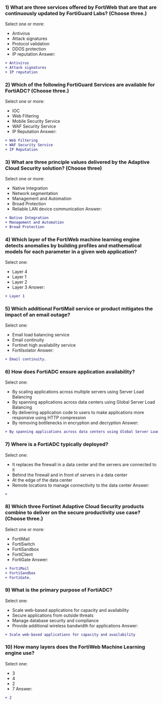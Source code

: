 
### 1) What are three services offered by FortiWeb that are that are continuously updated by FortiGuard Labs? (Choose three.)
Select one or more:
- Antivirus
- Attack signatures
- Protocol validation
- DDOS protection
- IP reputation
Answer:
```diff
+ Antivirus
+ Attack signatures
+ IP reputation
```

### 2) Which of the following FortiGuard Services are available for FortiADC? (Choose three.)
Select one or more:
- IOC
- Web Filtering
- Mobile Security Service
- WAF Security Service
- IP Reputation
Answer:
```diff
+ Web Filtering
+ WAF Security Service
+ IP Reputation
```

### 3) What are three principle values delivered by the Adaptive Cloud Security solution? (Choose three)
Select one or more:
- Native Integration
- Network segmentation
- Management and Automation
- Broad Protection
- Reliable LAN device communication
Answer:
```diff
+ Native Integration
+ Management and Automation
+ Broad Protection
```

### 4) Which layer of the FortiWeb machine learning engine detects anomalies by building profiles and mathematical models for each parameter in a given web application?
Select one:
- Layer 4
- Layer 1
- Layer 2
- Layer 3
Answer:
```diff
+ Layer 1
```

### 5) Which additional FortiMail service or product mitigates the impact of an email outage?
Select one:
- Email load balancing service
- Email continuity
- Fortinet high availability service
- FortiIsolator
Answer:
```diff
+ Email continuity.
```

### 6) How does FortiADC ensure application availability?
Select one:
- By scaling applications across multiple servers using Server Load Balancing
- By spanning applications across data centers using Global Server Load Balancing
- By delivering application code to users to make applications more responsive using HTTP compression
- By removing bottlenecks in encryption and decryption
Answer:
```diff
+ By spanning applications across data centers using Global Server Load Balancing.
```

### 7) Where is a FortiADC typically deployed?
Select one:
- It replaces the firewall in a data center and the servers are connected to it
- Behind the firewall and in front of servers in a data center
- At the edge of the data center
- Remote locations to manage connectivity to the data center
Answer:
```diff
+ 
```

### 8) Which three Fortinet Adaptive Cloud Security products combine to deliver on the secure productivity use case? (Choose three.)
Select one or more:
- FortiMail
- FortiSwitch
- FortiSandbox
- FortiClient
- FortiGate
Answer:
```diff
+ FortiMail
+ FortiSandbox
+ FortiGate.
```

### 9) What is the primary purpose of FortiADC?
Select one:
- Scale web-based applications for capacity and availability
- Secure applications from outside threats
- Manage database security and compliance
- Provide additional wireless bandwidth for applications
Answer:
```diff
+ Scale web-based applications for capacity and availability
```

### 10) How many layers does the FortiWeb Machine Learning engine use?
Select one:
- 3
- 4
- 2
- 7
Answer:
```diff
+ 2
```
